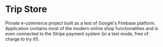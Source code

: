 # Trip Store
Private e-commerce project built as a test of Google's Firebase platform. Application contains most of the modern online shop functionalities and is even connected to the Stripe payment system (in a test mode, free of charge to try it!).
